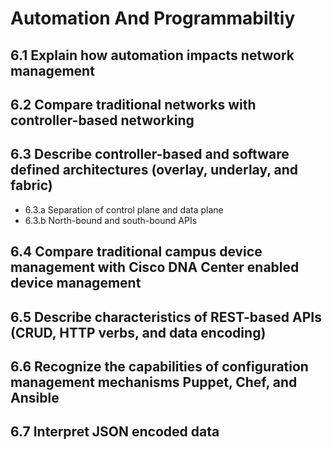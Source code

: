 # Automation And Programmabiltiy

## 6.1 Explain how automation impacts network management
## 6.2 Compare traditional networks with controller-based networking
## 6.3 Describe controller-based and software defined architectures (overlay, underlay, and fabric)
* 6.3.a Separation of control plane and data plane 
* 6.3.b North-bound and south-bound APIs

## 6.4 Compare traditional campus device management with Cisco DNA Center enabled device management
## 6.5 Describe characteristics of REST-based APIs (CRUD, HTTP verbs, and data encoding)
## 6.6 Recognize the capabilities of configuration management mechanisms Puppet, Chef, and Ansible
## 6.7 Interpret JSON encoded data